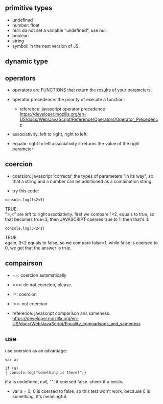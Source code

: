 ## primitive types

- undefined
- number: float
- null: do not set a variable "undefined", use null.
- boolean
- string
- symbol: in the next version of JS.

## dynamic type


## operators
- operators are FUNCTIONS that return the results of your parameters.
- operator precedence: the priority of execute a function.
  - reference: javascript operator precedence
  https://developer.mozilla.org/en-US/docs/Web/JavaScript/Reference/Operators/Operator_Precedence
- associativity: left to right, right to left.

- equal=: right to left associativity
  it returns the value of the right parameter
  
## coercion

- coersion: javascript 'corrects' the types of parameters "in its way",
so that a string and a number can be additioned as a combination string.

- try this code:
```
console.log(1<2<3)
```
TRUE.
<br>
">,<" are left to right assotiativity.
first we compare 1<2, equals to true, so that becomes true<3,
then JAVASCRIPT coerses true to 1.
then that's it.

```
console.log(3<2<1)
```
TRUE.
<br>
again, 3<2 equals to false, so we compare false<1,
while false is coersed to 0, we get that the answer is true.

## compairson

- ==: coercion automatically
- ===: do not coercion, please.

- !=: coercion
- !==: not coercion

- reference: javascript comparison ans sameness.
https://developer.mozilla.org/en-US/docs/Web/JavaScript/Equality_comparisons_and_sameness

## use

use coersion as an advantage:

```
var a; 

if (a)
{ console.log("something is there!";}

```

if a is undefined, null, ""; it coersed false.
check if a exists.

*  var a = 0;
0 is coersed to false, so this test won't work, because 0 is something, it's meaningful.






